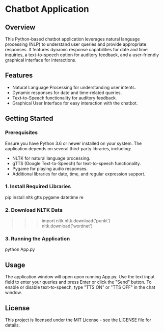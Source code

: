 # Chatbot Application

## Overview
This Python-based chatbot application leverages natural language processing (NLP) to understand user queries and provide appropriate responses. It features dynamic response capabilities for date and time inquiries, a text-to-speech option for auditory feedback, and a user-friendly graphical interface for interactions.

## Features
- Natural Language Processing for understanding user intents.
- Dynamic responses for date and time-related queries.
- Text-to-Speech functionality for auditory feedback.
- Graphical User Interface for easy interaction with the chatbot.

## Getting Started

### Prerequisites
Ensure you have Python 3.6 or newer installed on your system. The application depends on several third-party libraries, including:
- NLTK for natural language processing.
- gTTS (Google Text-to-Speech) for text-to-speech functionality.
- Pygame for playing audio responses.
- Additional libraries for date, time, and regular expression support.

### 1. Install Required Libraries
pip install nltk gtts pygame datetime re

### 2. Download NLTK Data
>>> import nltk
>>> nltk.download('punkt')
>>> nltk.download('wordnet')

### 3. Running the Application
python App.py

## Usage
The application window will open upon running App.py.
Use the text input field to enter your queries and press Enter or click the "Send" button.
To enable or disable text-to-speech, type "TTS ON" or "TTS OFF" in the chat window.

## License
This project is licensed under the MIT License - see the LICENSE file for details.
